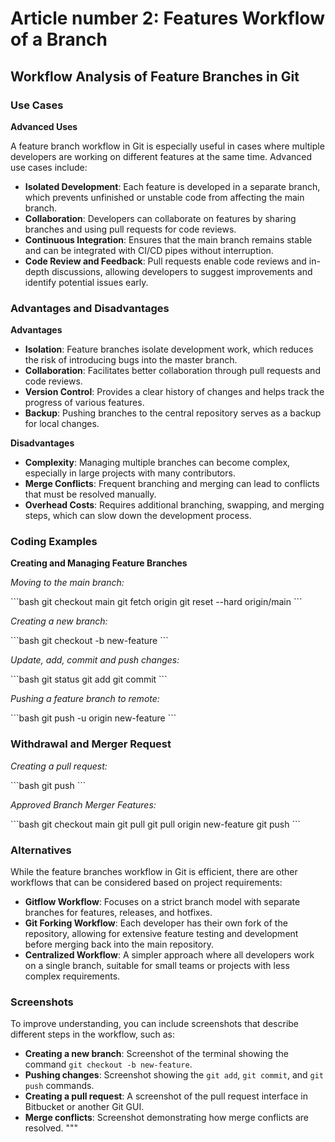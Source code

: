 # Article number 2: Features Workflow of a Branch

## Workflow Analysis of Feature Branches in Git

### Use Cases
**Advanced Uses**

A feature branch workflow in Git is especially useful in cases where multiple developers are working on different features at the same time. Advanced use cases include:

- **Isolated Development**: Each feature is developed in a separate branch, which prevents unfinished or unstable code from affecting the main branch.
- **Collaboration**: Developers can collaborate on features by sharing branches and using pull requests for code reviews.
- **Continuous Integration**: Ensures that the main branch remains stable and can be integrated with CI/CD pipes without interruption.
- **Code Review and Feedback**: Pull requests enable code reviews and in-depth discussions, allowing developers to suggest improvements and identify potential issues early.

### Advantages and Disadvantages
**Advantages**

- **Isolation**: Feature branches isolate development work, which reduces the risk of introducing bugs into the master branch.
- **Collaboration**: Facilitates better collaboration through pull requests and code reviews.
- **Version Control**: Provides a clear history of changes and helps track the progress of various features.
- **Backup**: Pushing branches to the central repository serves as a backup for local changes.

**Disadvantages**

- **Complexity**: Managing multiple branches can become complex, especially in large projects with many contributors.
- **Merge Conflicts**: Frequent branching and merging can lead to conflicts that must be resolved manually.
- **Overhead Costs**: Requires additional branching, swapping, and merging steps, which can slow down the development process.

### Coding Examples
**Creating and Managing Feature Branches**

*Moving to the main branch:*

\`\`\`bash
git checkout main
git fetch origin
git reset --hard origin/main
\`\`\`

*Creating a new branch:*

\`\`\`bash
git checkout -b new-feature
\`\`\`

*Update, add, commit and push changes:*

\`\`\`bash
git status
git add <some-file>
git commit
\`\`\`

*Pushing a feature branch to remote:*

\`\`\`bash
git push -u origin new-feature
\`\`\`

### Withdrawal and Merger Request
*Creating a pull request:*

\`\`\`bash
git push
\`\`\`

*Approved Branch Merger Features:*

\`\`\`bash
git checkout main
git pull
git pull origin new-feature
git push
\`\`\`

### Alternatives
While the feature branches workflow in Git is efficient, there are other workflows that can be considered based on project requirements:

- **Gitflow Workflow**: Focuses on a strict branch model with separate branches for features, releases, and hotfixes.
- **Git Forking Workflow**: Each developer has their own fork of the repository, allowing for extensive feature testing and development before merging back into the main repository.
- **Centralized Workflow**: A simpler approach where all developers work on a single branch, suitable for small teams or projects with less complex requirements.

### Screenshots
To improve understanding, you can include screenshots that describe different steps in the workflow, such as:

- **Creating a new branch**: Screenshot of the terminal showing the command `git checkout -b new-feature`.
- **Pushing changes**: Screenshot showing the `git add`, `git commit`, and `git push` commands.
- **Creating a pull request**: A screenshot of the pull request interface in Bitbucket or another Git GUI.
- **Merge conflicts**: Screenshot demonstrating how merge conflicts are resolved.
"""